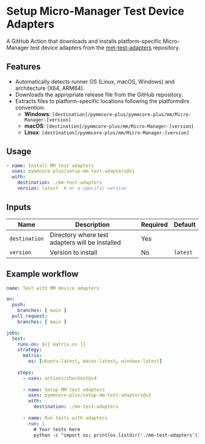 # Setup Micro-Manager Test Device Adapters

A GitHub Action that downloads and installs platform-specific Micro-Manager test device adapters
from the [mm-test-adapters](https://github.com/pymmcore-plus/mm-test-adapters/releases) repository.

## Features

- Automatically detects runner OS (Linux, macOS, Windows) and architecture (X64, ARM64).
- Downloads the appropriate release file from the GitHub repository.
- Extracts files to platform-specific locations following the platformdirs convention:
  - **Windows**: `[destination]/pymmcore-plus/pymmcore-plus/mm/Micro-Manager-[version]`
  - **macOS**: `[destination]/pymmcore-plus/mm/Micro-Manager-[version]`
  - **Linux**: `[destination]/pymmcore-plus/mm/Micro-Manager-[version]`

## Usage

```yaml
- name: Install MM test adapters
  uses: pymmcore-plus/setup-mm-test-adapters@v1
  with:
    destination: ./mm-test-adapters
    version: latest  # or a specific version
```

## Inputs

| Name | Description | Required | Default |
|------|-------------|----------|---------|
| `destination` | Directory where test adapters will be installed | Yes | |
| `version` | Version to install | No | `latest` |

## Example workflow

```yaml
name: Test with MM device adapters

on:
  push:
    branches: [ main ]
  pull_request:
    branches: [ main ]

jobs:
  test:
    runs-on: ${{ matrix.os }}
    strategy:
      matrix:
        os: [ubuntu-latest, macos-latest, windows-latest]
    
    steps:
      - uses: actions/checkout@v4
      
      - name: Setup MM test adapters
        uses: pymmcore-plus/setup-mm-test-adapters@v1
        with:
          destination: ./mm-test-adapters
      
      - name: Run tests with adapters
        run: |
          # Your tests here
          python -c "import os; print(os.listdir('./mm-test-adapters'))"
```
